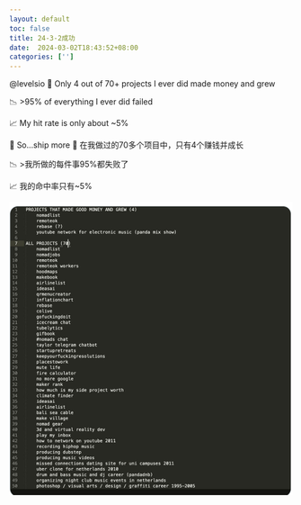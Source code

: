 ```yaml
---
layout: default
toc: false
title: 24-3-2成功
date:  2024-03-02T18:43:52+08:00
categories: ['']
---
```



@levelsio
🍰 Only 4 out of 70+ projects I ever did made money and grew

📉 >95% of everything I ever did failed

📈 My hit rate is only about ~5%

🚀 So...ship more
 🍰 在我做过的70多个项目中，只有4个赚钱并成长

 📉 >我所做的每件事95%都失败了

 📈 我的命中率只有~5%

![](../../static/images/2024-03-02-18-43-49.png)